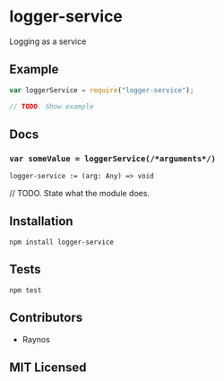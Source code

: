 # logger-service

<!--
    [![build status][build-png]][build]
    [![Coverage Status][cover-png]][cover]
    [![Davis Dependency status][dep-png]][dep]
-->

<!-- [![NPM][npm-png]][npm] -->

Logging as a service

## Example

```js
var loggerService = require("logger-service");

// TODO. Show example
```

## Docs

### `var someValue = loggerService(/*arguments*/)`

<!--
  This is a jsig notation of your interface.
  https://github.com/Raynos/jsig
-->
```ocaml
logger-service := (arg: Any) => void
```

// TODO. State what the module does.

## Installation

`npm install logger-service`

## Tests

`npm test`

## Contributors

 - Raynos

## MIT Licensed

  [build-png]: https://secure.travis-ci.org/Raynos/logger-service.png
  [build]: https://travis-ci.org/Raynos/logger-service
  [cover-png]: https://coveralls.io/repos/Raynos/logger-service/badge.png
  [cover]: https://coveralls.io/r/Raynos/logger-service
  [dep-png]: https://david-dm.org/Raynos/logger-service.png
  [dep]: https://david-dm.org/Raynos/logger-service
  [npm-png]: https://nodei.co/npm/logger-service.png?stars&downloads
  [npm]: https://nodei.co/npm/logger-service
